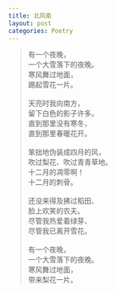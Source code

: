 ```yaml
---
title: 北风南
layout: post
categories: Poetry
---
```

>有一个夜晚，<br>一个大雪落下的夜晚。<br>寒风舞过地面，<br>踢起雪花一片。<!-- excerpt-end --><br><br>天亮时我向南方，<br>留下白色的影子许多。<br>直到那里没有寒冬，<br>直到那里春暖花开。<br><br>笨拙地伪装成四月的风，<br>吹过梨花、吹过青青草地。<br>十二月的凋零啊！<br>十二月的刺骨。<br><br>还没来得及拂过稻田、<br>脸上欢笑的农夫。<br>尽管我热爱着绿芽、<br>尽管我已离开雪花。<br><br>有一个夜晚，<br>一个大雪落下的夜晚。<br>寒风舞过地面，<br>带来梨花一片。